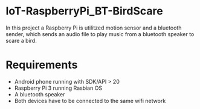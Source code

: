 # IoT-RaspberryPi_BT-BirdScare
In this project a Raspberry Pi is utilitzed motion sensor and a bluetooth sender, which sends an audio file to play music from a bluetooth speaker to scare a bird.

# Requirements
- Android phone running with SDK/API > 20
- Raspberry Pi 3 running Rasbian OS
- A bluetooth speaker 
- Both devices have to be connected to the same wifi network
